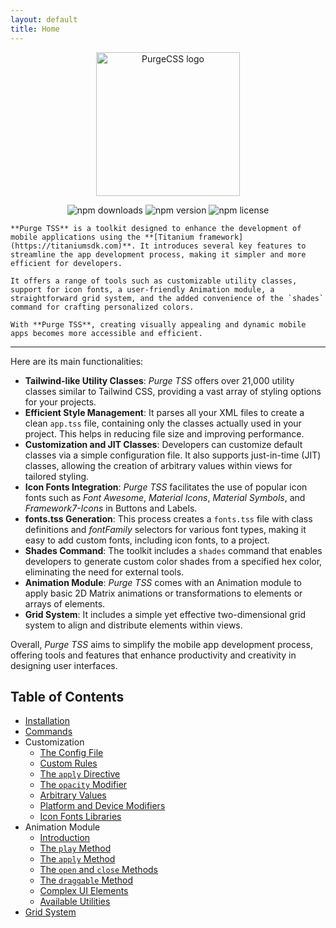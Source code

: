 ```yaml
---
layout: default
title: Home
---
```


<p align="center">
  <img src="https://codigomovil.mx/images/logotipo-purgetss-gris.svg" height="230" width="230" alt="PurgeCSS logo"/>
</p>

<div align="center">

<p align="center">
  <img src="https://img.shields.io/npm/dm/purgetss" alt="npm downloads"/>
  <img src="https://img.shields.io/npm/v/purgetss" alt="npm version"/>
  <img src="https://img.shields.io/npm/l/purgetss" alt="npm license"/>
</p>

</div>

```
**Purge TSS** is a toolkit designed to enhance the development of mobile applications using the **[Titanium framework](https://titaniumsdk.com)**. It introduces several key features to streamline the app development process, making it simpler and more efficient for developers.

It offers a range of tools such as customizable utility classes, support for icon fonts, a user-friendly Animation module, a straightforward grid system, and the added convenience of the `shades` command for crafting personalized colors.

With **Purge TSS**, creating visually appealing and dynamic mobile apps becomes more accessible and efficient.
```

---

Here are its main functionalities:

- **Tailwind-like Utility Classes**: *Purge TSS* offers over 21,000 utility classes similar to Tailwind CSS, providing a vast array of styling options for your projects.
- **Efficient Style Management**: It parses all your XML files to create a clean `app.tss` file, containing only the classes actually used in your project. This helps in reducing file size and improving performance.
- **Customization and JIT Classes**: Developers can customize default classes via a simple configuration file. It also supports just-in-time (JIT) classes, allowing the creation of arbitrary values within views for tailored styling.
- **Icon Fonts Integration**: *Purge TSS* facilitates the use of popular icon fonts such as *Font Awesome*, *Material Icons*, *Material Symbols*, and *Framework7-Icons* in Buttons and Labels.
- **fonts.tss Generation**: This process creates a `fonts.tss` file with class definitions and *fontFamily* selectors for various font types, making it easy to add custom fonts, including icon fonts, to a project.
- **Shades Command**: The toolkit includes a `shades` command that enables developers to generate custom color shades from a specified hex color, eliminating the need for external tools.
- **Animation Module**: *Purge TSS* comes with an Animation module to apply basic 2D Matrix animations or transformations to elements or arrays of elements.
- **Grid System**: It includes a simple yet effective two-dimensional grid system to align and distribute elements within views.

Overall, *Purge TSS* aims to simplify the mobile app development process, offering tools and features that enhance productivity and creativity in designing user interfaces.

## Table of Contents

- [Installation](installation.md)
- [Commands](commands.md)
- Customization
  - [The Config File](./customization/1-configuring-guide.md)
  - [Custom Rules](./customization/2-custom-rules.md)
  - [The `apply` Directive](./customization/3-the-apply-directive.md)
  - [The `opacity` Modifier](./customization/4-opacity.md)
  - [Arbitrary Values](./customization/5-arbitrary-values.md)
  - [Platform and Device Modifiers](./customization/6-platform-and-device-modifiers.md)
  - [Icon Fonts Libraries](./customization/7-icon-fonts-libraries.md)
- Animation Module
  - [Introduction](./animation-module/1-introduction.md)
  - [The `play` Method](./animation-module/2-the-play-method.md)
  - [The `apply` Method](./animation-module/3-the-apply-method.md)
  - [The `open` and `close` Methods](./animation-module/4-the-open-and-close-methods.md)
  - [The `draggable` Method](./animation-module/5-the-draggable-method.md)
  - [Complex UI Elements](./animation-module/6-complex-ui-elements.md)
  - [Available Utilities](./animation-module/7-available-utilities.md)
- [Grid System](grid-system.md)
